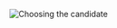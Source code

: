 ![Choosing the candidate](https://user-images.githubusercontent.com/89703153/132481675-b45b940b-cdb6-477d-8375-1f4f55685914.png)